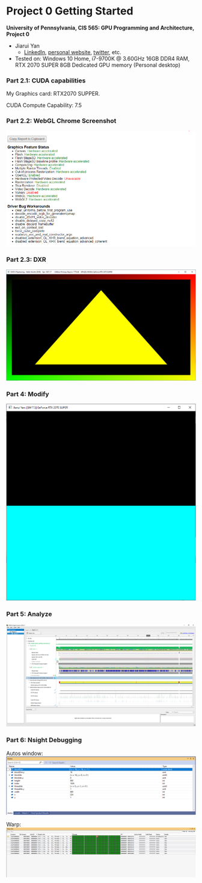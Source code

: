 Project 0 Getting Started
====================

**University of Pennsylvania, CIS 565: GPU Programming and Architecture, Project 0**

* Jiarui Yan
  * [LinkedIn](https://www.linkedin.com/in/jiarui-yan-a06bb5197?lipi=urn%3Ali%3Apage%3Ad_flagship3_profile_view_base_contact_details%3BvRlITiOMSt%2B9Mgg6SZFKDQ%3D%3D), [personal website](https://jiaruiyan.pb.online/), [twitter](https://twitter.com/JerryYan1997), etc.
* Tested on: Windows 10 Home, i7-9700K @ 3.60GHz 16GB DDR4 RAM, RTX 2070 SUPER 8GB Dedicated GPU memory (Personal desktop)

### Part 2.1: CUDA capabilities
My Graphics card: RTX2070 SUPPER.

CUDA Compute Capability: 7.5

### Part 2.2: WebGL Chrome Screenshot
![](./images/WebGL_Check.PNG)

### Part 2.3: DXR
![](./images/DXR.PNG)

### Part 4: Modify
![](./images/CUDA_GetStart.PNG)

### Part 5: Analyze
![](./images/Nsight_Trace.PNG)

### Part 6: Nsight Debugging

Autos window:
![](./images/Nsight_Autos.PNG)

Warp:
![](./images/Nsight_Warp.PNG)
